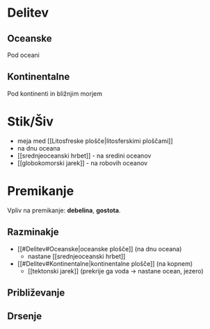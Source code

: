 # Delitev
## Oceanske
Pod oceani
## Kontinentalne
Pod kontinenti in bližnjim morjem
# Stik/Šiv
- meja med [[Litosfreske plošče|litosferskimi ploščami]]
- na dnu oceana
- [[srednjeoceanski hrbet]] - na sredini oceanov
- [[globokomorski jarek]] - na robovih oceanov
# Premikanje 
Vpliv na premikanje: **debelina**, **gostota**.
## Razminakje
- [[#Delitev#Oceanske|oceanske plošče]] (na dnu oceana)
	- nastane [[srednjeoceanski hrbet]]
- [[#Delitev#Kontinentalne|kontinentalne plošče]] (na kopnem)
	- [[tektonski jarek]] (prekrije ga voda -> nastane ocean, jezero)
## Približevanje
## Drsenje
